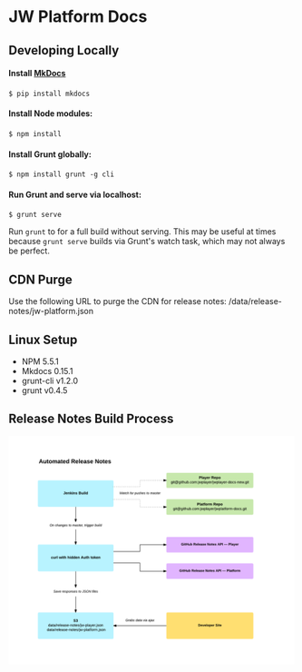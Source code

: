 # JW Platform Docs

## Developing Locally

#### Install [MkDocs](http://www.mkdocs.org/)

```
$ pip install mkdocs
```

#### Install Node modules:

```
$ npm install
```

#### Install Grunt globally:

```
$ npm install grunt -g cli
```

#### Run Grunt and serve via localhost:

```
$ grunt serve
```

Run `grunt` to for a full build without serving. This may be useful at times because `grunt serve` builds via Grunt's watch task, which may not always be perfect.

## CDN Purge

Use the following URL to purge the CDN for release notes: /data/release-notes/jw-platform.json


## Linux Setup

- NPM 5.5.1
- Mkdocs 0.15.1
- grunt-cli v1.2.0                                           
- grunt v0.4.5      

## Release Notes Build Process

![Release Notes Build Process](release-notes-build.png)
